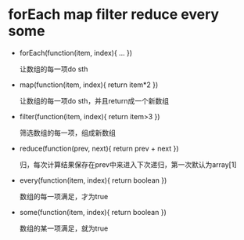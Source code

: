 # forEach map filter reduce every some

- forEach(function(item, index){ ... })

  让数组的每一项do sth

- map(function(item, index){ return item*2 })

  让数组的每一项do sth，并且return成一个新数组

- filter(function(item, index){ return item>3 })

  筛选数组的每一项，组成新数组

- reduce(function(prev, next){ return prev + next })

  归，每次计算结果保存在prev中来进入下次递归，第一次默认为array[1]

- every(function(item, index){ return boolean })

  数组的每一项满足，才为true

- some(function(item, index){ return boolean })

  数组的某一项满足，就为true